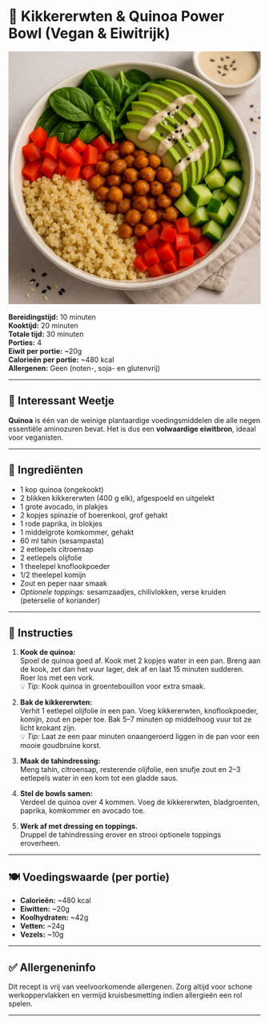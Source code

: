 # 🌱 Kikkererwten & Quinoa Power Bowl (Vegan & Eiwitrijk)

![Kikkererwten Quinoa Bowl](A_high-resolution_digital_photograph_showcases_a_v.png)

**Bereidingstijd:** 10 minuten  
**Kooktijd:** 20 minuten  
**Totale tijd:** 30 minuten  
**Porties:** 4  
**Eiwit per portie:** ~20g  
**Calorieën per portie:** ~480 kcal  
**Allergenen:** Geen (noten-, soja- en glutenvrij)

---

## 🧠 Interessant Weetje
**Quinoa** is één van de weinige plantaardige voedingsmiddelen die alle negen essentiële aminozuren bevat. Het is dus een **volwaardige eiwitbron**, ideaal voor veganisten.

---

## 🥗 Ingrediënten

- 1 kop quinoa (ongekookt)
- 2 blikken kikkererwten (400 g elk), afgespoeld en uitgelekt
- 1 grote avocado, in plakjes
- 2 kopjes spinazie of boerenkool, grof gehakt
- 1 rode paprika, in blokjes
- 1 middelgrote komkommer, gehakt
- 60 ml tahin (sesampasta)
- 2 eetlepels citroensap
- 2 eetlepels olijfolie
- 1 theelepel knoflookpoeder
- 1/2 theelepel komijn
- Zout en peper naar smaak
- *Optionele toppings:* sesamzaadjes, chilivlokken, verse kruiden (peterselie of koriander)

---

## 🔪 Instructies

1. **Kook de quinoa:**  
   Spoel de quinoa goed af. Kook met 2 kopjes water in een pan. Breng aan de kook, zet dan het vuur lager, dek af en laat 15 minuten sudderen. Roer los met een vork.  
   💡 *Tip:* Kook quinoa in groentebouillon voor extra smaak.

2. **Bak de kikkererwten:**  
   Verhit 1 eetlepel olijfolie in een pan. Voeg kikkererwten, knoflookpoeder, komijn, zout en peper toe. Bak 5–7 minuten op middelhoog vuur tot ze licht krokant zijn.  
   💡 *Tip:* Laat ze een paar minuten onaangeroerd liggen in de pan voor een mooie goudbruine korst.

3. **Maak de tahindressing:**  
   Meng tahin, citroensap, resterende olijfolie, een snufje zout en 2–3 eetlepels water in een kom tot een gladde saus.

4. **Stel de bowls samen:**  
   Verdeel de quinoa over 4 kommen. Voeg de kikkererwten, bladgroenten, paprika, komkommer en avocado toe.

5. **Werk af met dressing en toppings.**  
   Druppel de tahindressing erover en strooi optionele toppings eroverheen.

---

## 🍽️ Voedingswaarde (per portie)

- **Calorieën:** ~480 kcal  
- **Eiwitten:** ~20g  
- **Koolhydraten:** ~42g  
- **Vetten:** ~24g  
- **Vezels:** ~10g

---

## ✅ Allergeneninfo
Dit recept is vrij van veelvoorkomende allergenen. Zorg altijd voor schone werkoppervlakken en vermijd kruisbesmetting indien allergieën een rol spelen.

---

